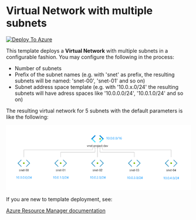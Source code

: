 # Virtual Network with multiple subnets

[![Deploy To Azure](https://aka.ms/deploytoazurebutton)](https://portal.azure.com/#create/Microsoft.Template/uri/https%3A%2F%2Fraw.githubusercontent.com%2Fnianton%2Farm-templates%2Fmaster%2Fmultiple-subnets%2Fazuredeploy.json)


This template deploys a **Virtual Network** with multiple subnets in a configurable fashion. You may configure the following in the process:
* Number of subnets
* Prefix of the subnet names (e.g. with 'snet' as prefix, the resulting subnets will be named: 'snet-00', 'snet-01' and so on)
* Subnet address space template (e.g. with '10.0.x.0/24' the resulting subnets will have adress spaces like '10.0.0.0/24', '10.0.1.0/24' and so on)

The resulting virtual network for 5 subnets with the default parameters is like the following:

![alt text](https://raw.githubusercontent.com/nianton/arm-templates/master/.assets/multiple-subnets-diagram.png "Virtual Network topology result")


If you are new to template deployment, see:

[Azure Resource Manager documentation](https://docs.microsoft.com/azure/azure-resource-manager/)
